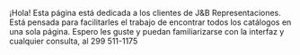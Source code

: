 ¡Hola! Esta página está dedicada a los clientes de J&B Representaciones.
Está pensada para facilitarles el trabajo de encontrar todos los catálogos en una sola página.
Espero les guste y puedan familiarizarse con la interfaz y cualquier consulta, al 299 511-1175
